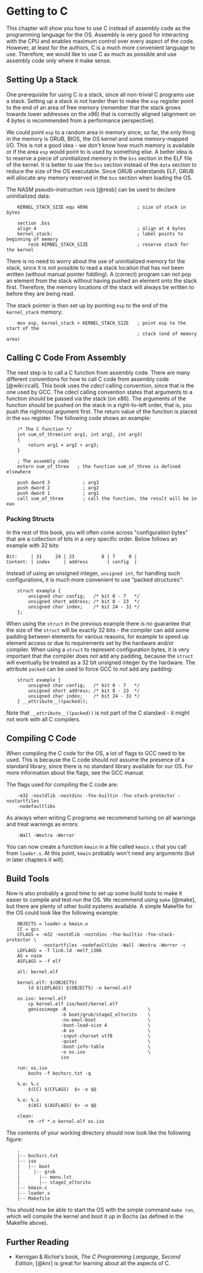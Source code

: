 # Getting to C
This chapter will show you how to use C instead of assembly code as the programming
language for the OS. Assembly is very good for interacting with the CPU and
enables maximum control over every aspect of the code.  However, at least for
the authors, C is a much more convenient language to use. Therefore, we would
like to use C as much as possible and use assembly code only where it make sense.

## Setting Up a Stack
One prerequisite for using C is a stack, since all non-trivial C programs use
a stack.  Setting up a stack is not harder than to make the `esp` register
point to the end of an area of free memory (remember that the stack grows
towards lower addresses on the x86) that is correctly aligned (alignment on 4 bytes is
recommended from a performance perspective).

We could point `esp` to a random area in memory since, so far, the only thing
in the memory is GRUB, BIOS, the OS kernel and some memory-mapped I/O.  This is
not a good idea - we don't know how much memory is available or if the
area `esp` would point to is used by something else. A better idea is to
reserve a piece of uninitialized memory in the `bss` section in the ELF file
of the kernel. It is better to use the `bss` section instead of the
`data` section to reduce the size of the OS executable. Since GRUB understands
ELF, GRUB will allocate any memory reserved in the `bss` section
when loading the OS.

The NASM pseudo-instruction `resb` [@resb] can be used to declare uninitialized
data:

~~~ {.nasm}
    KERNEL_STACK_SIZE equ 4096                  ; size of stack in bytes

    section .bss
    align 4                                     ; align at 4 bytes
    kernel_stack:                               ; label points to beginning of memory
        resb KERNEL_STACK_SIZE                  ; reserve stack for the kernel
~~~

There is no need to worry about the use of uninitialized memory for the stack,
since it is not possible to read a stack location that has not been written
(without manual pointer fiddling).
A (correct) program can not pop an element from the stack
without having pushed an element onto the stack first. Therefore, the memory
locations of the stack will always be written to before they are being read.

The stack pointer is then set up by pointing `esp` to the end of the
`kernel_stack` memory:

~~~ {.nasm}
    mov esp, kernel_stack + KERNEL_STACK_SIZE   ; point esp to the start of the
                                                ; stack (end of memory area)
~~~

## Calling C Code From Assembly
The next step is to call a C function from assembly code. There are many
different conventions for how to call C code from assembly code
[@wiki:ccall]. This book uses the _cdecl_ calling convention, since that is the
one used by GCC. The cdecl calling convention states that arguments to a
function should be passed via the stack (on x86). The arguments of the function
should be pushed on the stack in a right-to-left order, that is, you push the
rightmost argument first. The return value of the function is placed in the
`eax` register. The following code shows an example:

~~~ {.c}
    /* The C function */
    int sum_of_three(int arg1, int arg2, int arg3)
    {
        return arg1 + arg2 + arg3;
    }
~~~

~~~ {.nasm}
    ; The assembly code
    extern sum_of_three   ; the function sum_of_three is defined elsewhere

    push dword 3            ; arg3
    push dword 2            ; arg2
    push dword 1            ; arg1
    call sum_of_three       ; call the function, the result will be in eax
~~~

### Packing Structs
In the rest of this book, you will often come across "configuration bytes" that are
a collection of bits in a very specific order. Below follows an example with 32
bits:

    Bit:     | 31     24 | 23          8 | 7     0 |
    Content: | index     | address       | config  |

Instead of using an unsigned integer, `unsigned int`, for handling such
configurations, it is much more convenient to use "packed structures":

~~~ {.C}
    struct example {
        unsigned char config;   /* bit 0 - 7   */
        unsigned short address; /* bit 8 - 23  */
        unsigned char index;    /* bit 24 - 31 */
    };
~~~

When using the `struct` in the previous example there is no guarantee that the
size of the `struct` will be exactly 32 bits - the compiler can add some
padding between elements for various reasons, for example to speed up element
access or due to requirements set by the hardware and/or compiler. When using a
`struct` to represent configuration bytes, it is very important that the
compiler does _not_ add any padding, because the `struct` will eventually be
treated as a 32 bit unsigned integer by the hardware. The attribute `packed`
can be used to force GCC to _not_ add any padding:

~~~ {.C}
    struct example {
        unsigned char config;   /* bit 0 - 7   */
        unsigned short address; /* bit 8 - 23  */
        unsigned char index;    /* bit 24 - 31 */
    } __attribute__((packed));
~~~

Note that `__attribute__((packed))` is not part of the C standard - it might
not work with all C compilers.

## Compiling C Code
When compiling the C code for the OS, a lot of flags to GCC need to be used.
This is because the C code should _not_ assume the presence of a standard
library, since there is no standard library available for our OS. For more
information about the flags, see the GCC manual.

The flags used for compiling the C code are:

~~~
    -m32 -nostdlib -nostdinc -fno-builtin -fno-stack-protector -nostartfiles
    -nodefaultlibs
~~~

As always when writing C programs we recommend turning on all warnings and
treat warnings as errors:

~~~
    -Wall -Wextra -Werror
~~~

You can now create a function `kmain` in a file called `kmain.c` that you call
from `loader.s`. At this point, `kmain` probably won't need any arguments (but
in later chapters it will).

## Build Tools
Now is also probably a good time to set up some build tools to make it easier
to compile and test-run the OS. We recommend using `make` [@make], but there are
plenty of other build systems available. A simple Makefile for the OS could
look like the following example:

~~~ {.Makefile}
    OBJECTS = loader.o kmain.o
    CC = gcc
    CFLAGS = -m32 -nostdlib -nostdinc -fno-builtin -fno-stack-protector \
             -nostartfiles -nodefaultlibs -Wall -Wextra -Werror -c
    LDFLAGS = -T link.ld -melf_i386
    AS = nasm
    ASFLAGS = -f elf

    all: kernel.elf

    kernel.elf: $(OBJECTS)
        ld $(LDFLAGS) $(OBJECTS) -o kernel.elf

    os.iso: kernel.elf
        cp kernel.elf iso/boot/kernel.elf
        genisoimage -R                              \
                    -b boot/grub/stage2_eltorito    \
                    -no-emul-boot                   \
                    -boot-load-size 4               \
                    -A os                           \
                    -input-charset utf8             \
                    -quiet                          \
                    -boot-info-table                \
                    -o os.iso                       \
                    iso

    run: os.iso
        bochs -f bochsrc.txt -q

    %.o: %.c
        $(CC) $(CFLAGS)  $< -o $@

    %.o: %.s
        $(AS) $(ASFLAGS) $< -o $@

    clean:
        rm -rf *.o kernel.elf os.iso
~~~

The contents of your working directory should now look like the following
figure:

~~~
    .
    |-- bochsrc.txt
    |-- iso
    |   |-- boot
    |     |-- grub
    |       |-- menu.lst
    |       |-- stage2_eltorito
    |-- kmain.c
    |-- loader.s
    |-- Makefile
~~~

You should now be able to start the OS with the simple command `make
run`, which will compile the kernel and boot it up in Bochs (as defined in the
Makefile above).

## Further Reading

- Kernigan & Richie's book, _The C Programming Language, Second Edition_, [@knr]
  is great for learning about all the aspects of C.

